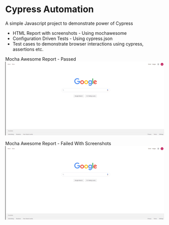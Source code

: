 # Cypress Automation

A simple Javascript project to demonstrate power of Cypress

* HTML Report with screenshots - Using mochawesome
* Configuration Driven Tests - Using cypress.json
* Test cases to demonstrate browser interactions using cypress, assertions etc.

 Mocha Awesome Report - Passed
![](cypress\docs\mochawesome_passed.gif)

 Mocha Awesome Report - Failed With Screenshots
 ![](cypress\docs\mochawesome_passed.gif)